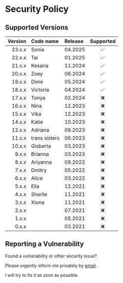 # Security Policy

## Supported Versions

| Version | Code name     | Release |     Supported      |
| ------: | :------------ | :------ | :----------------: |
|  23.x.x | Sonia         | 04.2025 | :white_check_mark: |
|  22.x.x | Tai           | 01.2025 | :white_check_mark: |
|  21.x.x | Kesaria       | 11.2024 | :white_check_mark: |
|  20.x.x | Zoey          | 06.2024 | :white_check_mark: |
|  19.x.x | Dime          | 05.2024 | :white_check_mark: |
|  18.x.x | Victoria      | 04.2024 | :white_check_mark: |
|  17.x.x | Tonya         | 02.2024 |        :x:         |
|  16.x.x | Nina          | 12.2023 |        :x:         |
|  15.x.x | Vika          | 12.2023 |        :x:         |
|  14.x.x | Katie         | 10.2023 |        :x:         |
|  12.x.x | Adriana       | 09.2023 |        :x:         |
|  11.x.x | trans sisters | 06.2023 |        :x:         |
|  10.x.x | Gisberta      | 03.2023 |        :x:         |
|   9.x.x | Brianna       | 03.2023 |        :x:         |
|   8.x.x | Ariyanna      | 09.2022 |        :x:         |
|   7.x.x | Dmitry        | 05.2022 |        :x:         |
|   6.x.x | Alice         | 03.2022 |        :x:         |
|   5.x.x | Ella          | 12.2021 |        :x:         |
|   4.x.x | Sharlie       | 11.2021 |        :x:         |
|   3.x.x | Xiona         | 11.2021 |        :x:         |
|   2.x.x |               | 07.2021 |        :x:         |
|   1.x.x |               | 05.2021 |        :x:         |
|   0.x.x |               | 03.2021 |        :x:         |

## Reporting a Vulnerability

Found a vulnerability or other security issue?

Please urgently inform me privately by
[email](https://github.com/RobinTail/express-zod-api/blob/master/package.json#L14).

I will try to fix it as soon as possible.

